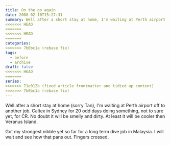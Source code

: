 ```yaml
---
title: On the go again
date: 2008-02-10T15:27:31
summary: Well after a short stay at home, I'm waiting at Perth airport off to another job. Caltex in Sydney for 20 odd days doing something, not to sure...
<<<<<<< HEAD
=======
<<<<<<< HEAD
=======
categories:
>>>>>>> 7b0bc1a (rebase fix)
tags:
  - before
  - archive
draft: false
<<<<<<< HEAD
=======
series:
>>>>>>> 71e012b (fixed article frontmatter and tidied up content)
>>>>>>> 7b0bc1a (rebase fix)
---
```


Well after a short stay at home (sorry Tan), I'm waiting at Perth airport off to another job. Caltex in Sydney for 20 odd days doing something, not to sure yet, for CR. No doubt it will be smelly and dirty. At least it will be cooler then Veranus Island.

Got my strongest nibble yet so far for a long term dive job in Malaysia. I will wait and see how that pans out. Fingers crossed.
